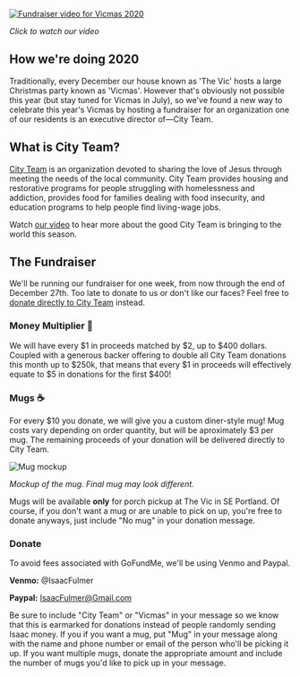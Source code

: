 [![Fundraiser video for Vicmas 2020](http://img.youtube.com/vi/TTpA8z9zwR8/0.jpg)](http://www.youtube.com/watch?v=TTpA8z9zwR8 "Vicmas 2020")

_Click to watch our video_

## How we're doing 2020

Traditionally, every December our house known as 'The Vic' hosts a large Christmas party known as 'Vicmas'.
However that's obviously not possible this year (but stay tuned for Vicmas in July), so we've found a new way to celebrate this year's Vicmas by hosting a fundraiser for an organization one of our residents is an executive director of—City Team.

## What is City Team?

[City Team](cityteam.org) is an organization devoted to sharing the love of Jesus through meeting the needs of the local community.
City Team provides housing and restorative programs for people struggling with homelessness and addiction, provides food for families dealing with food insecurity, and education programs to help people find living-wage jobs.

Watch [our video](http://www.youtube.com/watch?v=TTpA8z9zwR8) to hear more about the good City Team is bringing to the world this season.

## The Fundraiser

We'll be running our fundraiser for one week, from now through the end of December 27th.
Too late to donate to us or don't like our faces?
Feel free to [donate directly to City Team](https://cityteam.org/donate/) instead.

### Money Multiplier 💸

We will have every $1 in proceeds matched by $2, up to $400 dollars.
Coupled with a generous backer offering to double all City Team donations this month up to $250k, that means that every $1 in proceeds will effectively equate to $5 in donations for the first $400!

### Mugs ☕

For every $10 you donate, we will give you a custom diner-style mug!
Mug costs vary depending on order quantity, but will be aproximately $3 per mug.
The remaining proceeds of your donation will be delivered directly to City Team.

![Mug mockup](https://raw.githubusercontent.com/TheTallPaul/vicmas/main/mug.png)

_Mockup of the mug. Final mug may look different._

Mugs will be available **only** for porch pickup at The Vic in SE Portland.
Of course, if you don't want a mug or are unable to pick on up, you're free to donate anyways, just include "No mug" in your donation message.

### Donate

To avoid fees associated with GoFundMe, we'll be using Venmo and Paypal.

**Venmo:** @IsaacFulmer

**Paypal:** IsaacFulmer@Gmail.com

Be sure to include "City Team" or "Vicmas" in your message so we know that this is earmarked for donations instead of people randomly sending Isaac money.
If you if you want a mug, put "Mug" in your message along with the name and phone number or email of the person who'll be picking it up.
If you want multiple mugs, donate the appropriate amount and include the number of mugs you'd like to pick up in your message.
